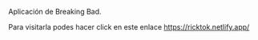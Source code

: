 Aplicación de Breaking Bad.

Para visitarla podes hacer click en este enlace https://ricktok.netlify.app/
